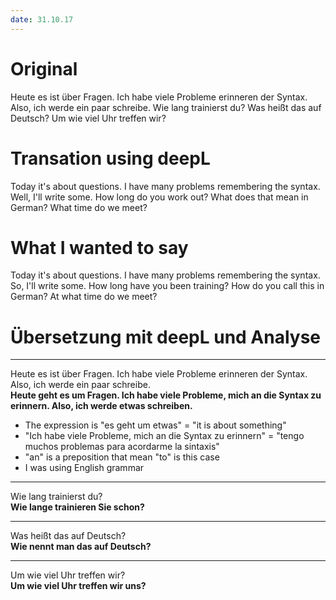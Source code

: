 ```yaml
---
date: 31.10.17 
---
```


# Original
Heute es ist über Fragen. Ich habe viele Probleme erinneren der Syntax. Also, ich werde ein paar schreibe.
Wie lang  trainierst du?
Was heißt das auf Deutsch?
Um wie viel Uhr treffen wir?

# Transation using deepL
Today it's about questions. I have many problems remembering the syntax. Well, I'll write some.
How long do you work out?
What does that mean in German?
What time do we meet?

# What I wanted to say
Today it's about questions. I have many problems remembering the syntax. So, I'll write some.
How long have you been training?
How do you call this in German?
At what time do we meet?

# Übersetzung mit deepL und Analyse
---
Heute es ist über Fragen. Ich habe viele Probleme erinneren der Syntax. Also, ich werde ein paar schreibe.  
**Heute geht es um Fragen. Ich habe viele Probleme, mich an die Syntax zu erinnern. Also, ich werde etwas schreiben.**  

- The expression is "es geht um etwas" = "it is about something"
- "Ich habe viele Probleme, mich an die Syntax zu erinnern" = "tengo muchos problemas para acordarme la sintaxis"
- "an" is a preposition that mean "to" is this case
- I was using English grammar 

---
Wie lang  trainierst du?  
**Wie lange trainieren Sie schon?**  

---
Was heißt das auf Deutsch?  
**Wie nennt man das auf Deutsch?**  

---
Um wie viel Uhr treffen wir?  
**Um wie viel Uhr treffen wir uns?**  


